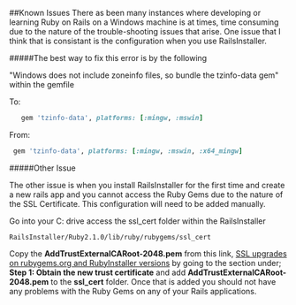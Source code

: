 ##Known Issues
There as been many instances where developing or learning Ruby on Rails on a Windows machine is at times, time consuming due to the nature of the trouble-shooting issues that arise. One issue that I think that is consistant is the configuration when you use RailsInstaller. 

#####The best way to fix this error is by the following

"Windows does not include zoneinfo files, so bundle the tzinfo-data gem" within the gemfile

To:
```ruby
   gem 'tzinfo-data', platforms: [:mingw, :mswin]
```
From:
```ruby
 gem 'tzinfo-data', platforms: [:mingw, :mswin, :x64_mingw]
```
#####Other Issue

The other issue is when you install RailsInstaller for the first time and create a new rails app and you cannot access the Ruby Gems due to the nature of the SSL Certificate. This configuration will need to be added manually. 

Go into your C: drive access the  ssl_cert folder within the RailsInstaller 

    RailsInstaller/Ruby2.1.0/lib/ruby/rubygems/ssl_cert

Copy the **AddTrustExternalCARoot-2048.pem** from this link, [SSL upgrades on rubygems.org and RubyInstaller versions](https://gist.github.com/luislavena/f064211759ee0f806c88) by going to the section under; **Step 1: Obtain the new trust certificate** and add **AddTrustExternalCARoot-2048.pem** to the **ssl_cert** folder. Once that is added you should not have any problems with the Ruby Gems on any of your Rails applications. 
